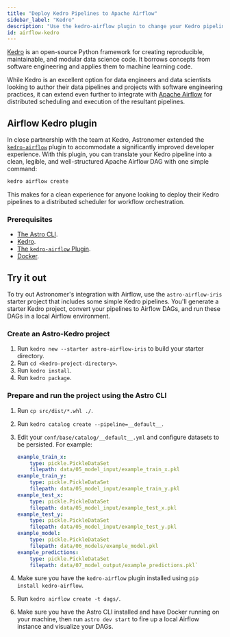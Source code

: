 ```yaml
---
title: "Deploy Kedro Pipelines to Apache Airflow"
sidebar_label: "Kedro"
description: "Use the kedro-airflow plugin to change your Kedro pipelines into Apache Airflow DAGs and deploy them to a production environment."
id: airflow-kedro
---
```


[Kedro](https://github.com/quantumblacklabs/kedro) is an open-source Python framework for creating reproducible, maintainable, and modular data science code. It borrows concepts from software engineering and applies them to machine learning code.

While Kedro is an excellent option for data engineers and data scientists looking to author their data pipelines and projects with software engineering practices, it can extend even further to integrate with [Apache Airflow](https://airflow.apache.org) for distributed scheduling and execution of the resultant pipelines.

## Airflow Kedro plugin

In close partnership with the team at Kedro, Astronomer extended the [`kedro-airflow`](https://github.com/quantumblacklabs/kedro-airflow) plugin to accommodate a significantly improved developer experience. With this plugin, you can translate your Kedro pipeline into a clean, legible, and well-structured Apache Airflow DAG with one simple command:

```bash
kedro airflow create
```

This makes for a clean experience for anyone looking to deploy their Kedro pipelines to a distributed scheduler for workflow orchestration.

### Prerequisites

- [The Astro CLI](https://docs.astronomer.io/astro/install-cli).
- [Kedro](https://github.com/quantumblacklabs/kedro).
- [The `kedro-airflow` Plugin](https://github.com/quantumblacklabs/kedro-airflow).
- [Docker](https://docs.docker.com/docker-for-mac/install/).

## Try it out

To try out Astronomer's integration with Airflow, use the `astro-airflow-iris` starter project that includes some simple Kedro pipelines. You'll generate a starter Kedro project, convert your pipelines to Airflow DAGs, and run these DAGs in a local Airflow environment.

### Create an Astro-Kedro project

1. Run `kedro new --starter astro-airflow-iris` to build your starter directory.
2. Run `cd <kedro-project-directory>`.
3. Run `kedro install`.
4. Run `kedro package`.
   
### Prepare and run the project using the Astro CLI

1. Run `cp src/dist/*.whl ./`.
2. Run `kedro catalog create --pipeline=__default__`.
3. Edit your `conf/base/catalog/__default__.yml` and configure datasets to be persisted. For example:

    ```yaml
    example_train_x:
        type: pickle.PickleDataSet
        filepath: data/05_model_input/example_train_x.pkl
    example_train_y:
        type: pickle.PickleDataSet
        filepath: data/05_model_input/example_train_y.pkl
    example_test_x:
        type: pickle.PickleDataSet
        filepath: data/05_model_input/example_test_x.pkl
    example_test_y:
        type: pickle.PickleDataSet
        filepath: data/05_model_input/example_test_y.pkl
    example_model:
        type: pickle.PickleDataSet
        filepath: data/06_models/example_model.pkl
    example_predictions:
        type: pickle.PickleDataSet
        filepath: data/07_model_output/example_predictions.pkl`
    ```

4. Make sure you have the `kedro-airflow` plugin installed using `pip install kedro-airflow`.
5. Run `kedro airflow create -t dags/`.
6. Make sure you have the Astro CLI installed and have Docker running on your machine, then run `astro dev start` to fire up a local Airflow instance and visualize your DAGs.

